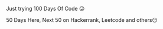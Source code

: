 Just trying 100 Days Of Code 😜<div></div>
50 Days Here, Next 50 on Hackerrank, Leetcode and others😑
